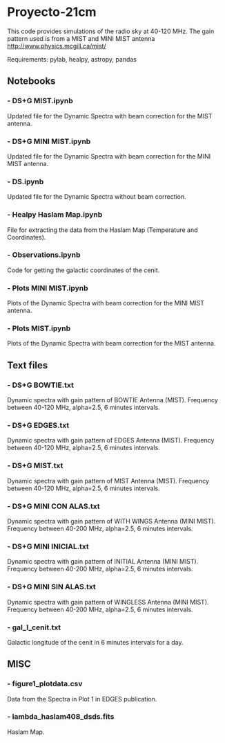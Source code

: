 # Proyecto-21cm

This code provides simulations of the radio sky at 40-120 MHz. The gain pattern used is from a MIST and MINI MIST antenna http://www.physics.mcgill.ca/mist/

Requirements: pylab, healpy, astropy, pandas

## Notebooks

### - DS+G MIST.ipynb
Updated file for the Dynamic Spectra with beam correction for the MIST antenna.

### - DS+G MINI MIST.ipynb
Updated file for the Dynamic Spectra with beam correction for the MINI MIST antenna.

### - DS.ipynb
Updated file for the Dynamic Spectra without beam correction.

### - Healpy Haslam Map.ipynb
File for extracting the data from the Haslam Map (Temperature and Coordinates). 

### - Observations.ipynb
Code for getting the galactic coordinates of the cenit.

### - Plots MINI MIST.ipynb
Plots of the Dynamic Spectra with beam correction for the MINI MIST antenna.

### - Plots MIST.ipynb
Plots of the Dynamic Spectra with beam correction for the MIST antenna.

## Text files

### - DS+G BOWTIE.txt
Dynamic spectra with gain pattern of BOWTIE Antenna (MIST). Frequency between 40-120 MHz, alpha=2.5, 6 minutes intervals.

### - DS+G EDGES.txt
Dynamic spectra with gain pattern of EDGES Antenna (MIST). Frequency between 40-120 MHz, alpha=2.5, 6 minutes intervals.

### - DS+G MIST.txt
Dynamic spectra with gain pattern of MIST Antenna (MIST). Frequency between 40-120 MHz, alpha=2.5, 6 minutes intervals.

### - DS+G MINI CON ALAS.txt
Dynamic spectra with gain pattern of WITH WINGS Antenna (MINI MIST). Frequency between 40-200 MHz, alpha=2.5, 6 minutes intervals.

### - DS+G MINI INICIAL.txt
Dynamic spectra with gain pattern of INITIAL Antenna (MINI MIST). Frequency between 40-200 MHz, alpha=2.5, 6 minutes intervals.

### - DS+G MINI SIN ALAS.txt
Dynamic spectra with gain pattern of WINGLESS Antenna (MINI MIST). Frequency between 40-200 MHz, alpha=2.5, 6 minutes intervals.

### - gal_l_cenit.txt
Galactic longitude of the cenit in 6 minutes intervals for a day.

## MISC

### - figure1_plotdata.csv
Data from the Spectra in Plot 1 in EDGES publication.

### - lambda_haslam408_dsds.fits
Haslam Map.
